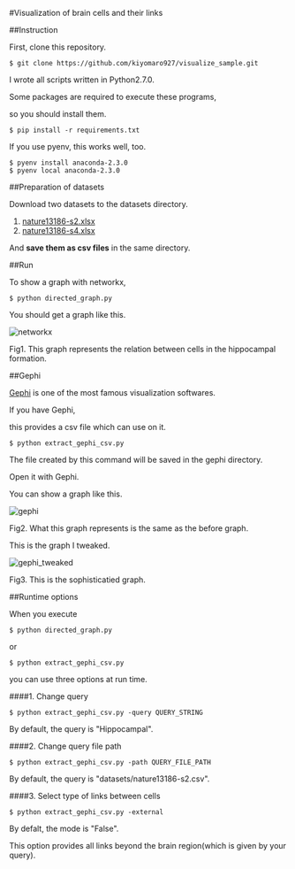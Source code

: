 #Visualization of brain cells and their links


##Instruction

First, clone this repository.

```
$ git clone https://github.com/kiyomaro927/visualize_sample.git
```

I wrote all scripts written in Python2.7.0.

Some packages are required to execute these programs,

so you should install them.

```
$ pip install -r requirements.txt
```

If you use pyenv, this works well, too.

```
$ pyenv install anaconda-2.3.0
$ pyenv local anaconda-2.3.0
```

##Preparation of datasets

Download two datasets to the datasets directory.

1. [nature13186-s2.xlsx](http://www.nature.com/nature/journal/v508/n7495/extref/nature13186-s2.xlsx)
2. [nature13186-s4.xlsx](http://www.nature.com/nature/journal/v508/n7495/extref/nature13186-s4.xlsx)

And __save them as csv files__ in the same directory.

##Run

To show a graph with networkx,

```
$ python directed_graph.py
```

You should get a graph like this.

![networkx](https://raw.github.com/wiki/kiyomaro927/visualize_sample/images/hippocampal_connection_graph1.png)

Fig1. This graph represents the relation between cells in the hippocampal formation.

##Gephi

[Gephi](https://gephi.org/) is one of the most famous visualization softwares.

If you have Gephi,

this provides a csv file which can use on it.

```
$ python extract_gephi_csv.py
```

The file created by this command will be saved in the gephi directory.

Open it with Gephi.

You can show a graph like this.

![gephi](https://raw.github.com/wiki/kiyomaro927/visualize_sample/images/hippocampal_connection_graph2.png)

Fig2. What this graph represents is the same as the before graph.

This is the graph I tweaked.

![gephi_tweaked](https://raw.github.com/wiki/kiyomaro927/visualize_sample/images/hf2hf.png)

Fig3. This is the sophisticatied graph.


##Runtime options

When you execute

```
$ python directed_graph.py
```
or
```
$ python extract_gephi_csv.py
``` 

you can use three options at run time.

####1. Change query

```
$ python extract_gephi_csv.py -query QUERY_STRING
```

By default, the query is "Hippocampal".

####2. Change query file path

```
$ python extract_gephi_csv.py -path QUERY_FILE_PATH
```

By default, the query is "datasets/nature13186-s2.csv".

####3. Select type of links between cells

```
$ python extract_gephi_csv.py -external
```

By defalt, the mode is "False".

This option provides all links beyond the brain region(which is given by your query).
